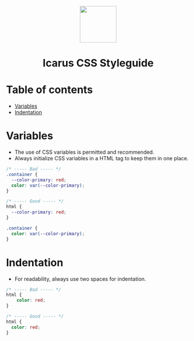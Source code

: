 <div align="center">
    <img src="http://icarusws.nl/js-content/resources/logo_geen_background.png" height="100px">
    <h1>Icarus CSS Styleguide</h1>
</div>

# Table of contents
- [Variables](#variables)
- [Indentation](#indentation)

# Variables
- The use of CSS variables is permitted and recommended.
- Always initialize CSS variables in a HTML tag to keep them in one place.
```css
/* ----- Bad ----- */
.container {
  --color-primary: red;
  color: var(--color-primary);
}

/* ----- Good ----- */
html {
  --color-primary: red;
}

.container {
  color: var(--color-primary);
}
```

# Indentation
- For readability, always use two spaces for indentation.
```css
/* ----- Bad ----- */
html {
    color: red;
}

/* ----- Good ----- */
html {
  color: red;
}
```
